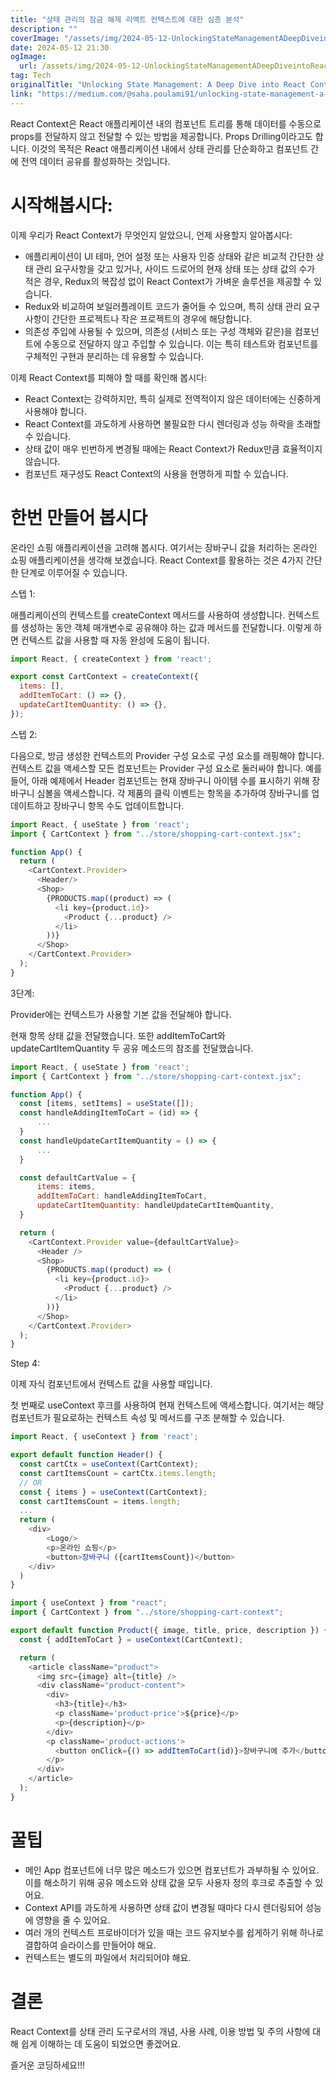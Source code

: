 ```yaml
---
title: "상태 관리의 잠금 해제 리액트 컨텍스트에 대한 심층 분석"
description: ""
coverImage: "/assets/img/2024-05-12-UnlockingStateManagementADeepDiveintoReactContext_0.png"
date: 2024-05-12 21:30
ogImage: 
  url: /assets/img/2024-05-12-UnlockingStateManagementADeepDiveintoReactContext_0.png
tag: Tech
originalTitle: "Unlocking State Management: A Deep Dive into React Context"
link: "https://medium.com/@saha.poulami91/unlocking-state-management-a-deep-dive-into-react-context-f261595f3346"
---
```



React Context은 React 애플리케이션 내의 컴포넌트 트리를 통해 데이터를 수동으로 props를 전달하지 않고 전달할 수 있는 방법을 제공합니다. Props Drilling이라고도 합니다. 이것의 목적은 React 애플리케이션 내에서 상태 관리를 단순화하고 컴포넌트 간에 전역 데이터 공유를 활성화하는 것입니다.

# 시작해봅시다:

이제 우리가 React Context가 무엇인지 알았으니, 언제 사용할지 알아봅시다:
- 애플리케이션이 UI 테마, 언어 설정 또는 사용자 인증 상태와 같은 비교적 간단한 상태 관리 요구사항을 갖고 있거나, 사이드 드로어의 현재 상태 또는 상태 값의 수가 적은 경우, Redux의 복잡성 없이 React Context가 가벼운 솔루션을 제공할 수 있습니다.
- Redux와 비교하여 보일러플레이트 코드가 줄어들 수 있으며, 특히 상태 관리 요구사항이 간단한 프로젝트나 작은 프로젝트의 경우에 해당합니다.
- 의존성 주입에 사용될 수 있으며, 의존성 (서비스 또는 구성 객체와 같은)을 컴포넌트에 수동으로 전달하지 않고 주입할 수 있습니다. 이는 특히 테스트와 컴포넌트를 구체적인 구현과 분리하는 데 유용할 수 있습니다.



이제 React Context를 피해야 할 때를 확인해 봅시다:

- React Context는 강력하지만, 특히 실제로 전역적이지 않은 데이터에는 신중하게 사용해야 합니다.
- React Context를 과도하게 사용하면 불필요한 다시 렌더링과 성능 하락을 초래할 수 있습니다.
- 상태 값이 매우 빈번하게 변경될 때에는 React Context가 Redux만큼 효율적이지 않습니다.
- 컴포넌트 재구성도 React Context의 사용을 현명하게 피할 수 있습니다.

# 한번 만들어 봅시다

온라인 쇼핑 애플리케이션을 고려해 봅시다. 여기서는 장바구니 값을 처리하는 온라인 쇼핑 애플리케이션을 생각해 보겠습니다. React Context를 활용하는 것은 4가지 간단한 단계로 이루어질 수 있습니다.



스텝 1:

애플리케이션의 컨텍스트를 createContext 메서드를 사용하여 생성합니다. 컨텍스트를 생성하는 동안 객체 매개변수로 공유해야 하는 값과 메서드를 전달합니다. 이렇게 하면 컨텍스트 값을 사용할 때 자동 완성에 도움이 됩니다.

```js
import React, { createContext } from 'react';

export const CartContext = createContext({
  items: [],
  addItemToCart: () => {},
  updateCartItemQuantity: () => {},
});
```

스텝 2:



다음으로, 방금 생성한 컨텍스트의 Provider 구성 요소로 구성 요소를 래핑해야 합니다. 컨텍스트 값을 액세스할 모든 컴포넌트는 Provider 구성 요소로 둘러싸야 합니다. 예를 들어, 아래 예제에서 Header 컴포넌트는 현재 장바구니 아이템 수를 표시하기 위해 장바구니 심볼을 액세스합니다. 각 제품의 클릭 이벤트는 항목을 추가하여 장바구니를 업데이트하고 장바구니 항목 수도 업데이트합니다.

```js
import React, { useState } from 'react';
import { CartContext } from "../store/shopping-cart-context.jsx";

function App() {
  return (
    <CartContext.Provider>
      <Header/>
      <Shop>
        {PRODUCTS.map((product) => (
          <li key={product.id}>
            <Product {...product} />
          </li>
        ))}
      </Shop>
    </CartContext.Provider>
  );
}
```

3단계:

Provider에는 컨텍스트가 사용할 기본 값을 전달해야 합니다.



현재 항목 상태 값을 전달했습니다. 또한 addItemToCart와 updateCartItemQuantity 두 공유 메소드의 참조를 전달했습니다.

```js
import React, { useState } from 'react';
import { CartContext } from "../store/shopping-cart-context.jsx";

function App() {
  const [items, setItems] = useState([]);
  const handleAddingItemToCart = (id) => {
      ...
  }
  const handleUpdateCartItemQuantity = () => {
      ...
  }

  const defaultCartValue = {
      items: items,
      addItemToCart: handleAddingItemToCart,
      updateCartItemQuantity: handleUpdateCartItemQuantity,
  }

  return (
    <CartContext.Provider value={defaultCartValue}>
      <Header />
      <Shop>
        {PRODUCTS.map((product) => (
          <li key={product.id}>
            <Product {...product} />
          </li>
        ))}
      </Shop>
    </CartContext.Provider>
  );
}
```

Step 4:

이제 자식 컴포넌트에서 컨텍스트 값을 사용할 때입니다.



첫 번째로 useContext 후크를 사용하여 현재 컨텍스트에 액세스합니다. 여기서는 해당 컴포넌트가 필요로하는 컨텍스트 속성 및 메서드를 구조 분해할 수 있습니다.

```js
import React, { useContext } from 'react';

export default function Header() {
  const cartCtx = useContext(CartContext);
  const cartItemsCount = cartCtx.items.length;
  // OR
  const { items } = useContext(CartContext);
  const cartItemsCount = items.length;
  ...
  return (
    <div>
        <Logo/>
        <p>온라인 쇼핑</p>
        <button>장바구니 ({cartItemsCount})</button>
    </div>
  )
}
```

```js
import { useContext } from "react";
import { CartContext } from "../store/shopping-cart-context";

export default function Product({ image, title, price, description }) {
  const { addItemToCart } = useContext(CartContext);

  return (
    <article className="product">
      <img src={image} alt={title} />
      <div className="product-content">
        <div>
          <h3>{title}</h3>
          <p className='product-price'>${price}</p>
          <p>{description}</p>
        </div>
        <p className='product-actions'>
          <button onClick={() => addItemToCart(id)}>장바구니에 추가</button>
        </p>
      </div>
    </article>
  );
}
```

# 꿀팁



- 메인 App 컴포넌트에 너무 많은 메소드가 있으면 컴포넌트가 과부하될 수 있어요. 이를 해소하기 위해 공유 메소드와 상태 값을 모두 사용자 정의 후크로 추출할 수 있어요.
- Context API를 과도하게 사용하면 상태 값이 변경될 때마다 다시 렌더링되어 성능에 영향을 줄 수 있어요.
- 여러 개의 컨텍스트 프로바이더가 있을 때는 코드 유지보수를 쉽게하기 위해 하나로 결합하여 슬라이스를 만들어야 해요.
- 컨텍스트는 별도의 파일에서 처리되어야 해요.

# 결론

React Context를 상태 관리 도구로서의 개념, 사용 사례, 이용 방법 및 주의 사항에 대해 쉽게 이해하는 데 도움이 되었으면 좋겠어요.

즐거운 코딩하세요!!!